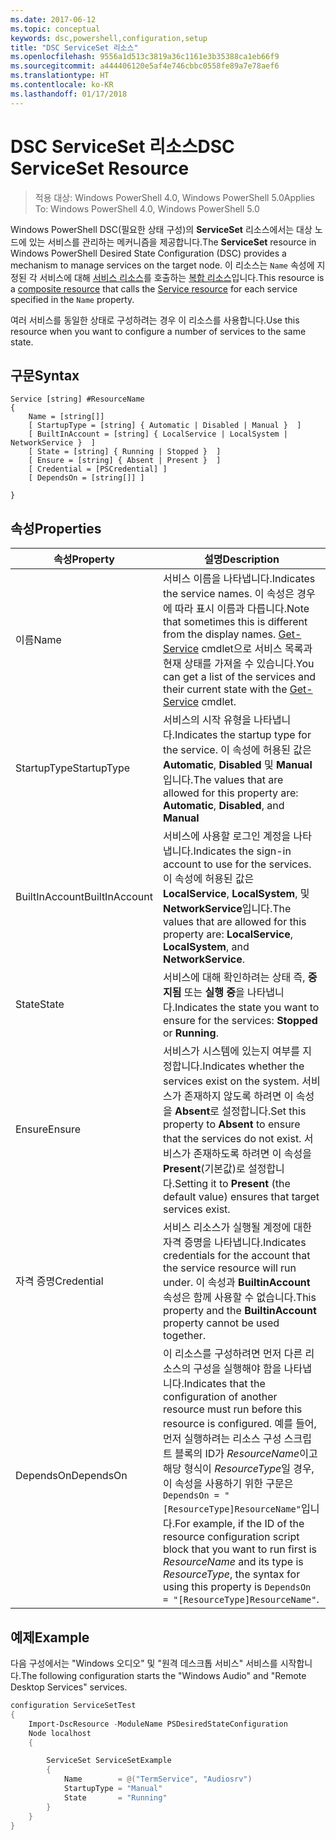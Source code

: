 ```yaml
---
ms.date: 2017-06-12
ms.topic: conceptual
keywords: dsc,powershell,configuration,setup
title: "DSC ServiceSet 리소스"
ms.openlocfilehash: 9556a1d513c3819a36c1161e3b35388ca1eb66f9
ms.sourcegitcommit: a444406120e5af4e746cbbc0558fe89a7e78aef6
ms.translationtype: HT
ms.contentlocale: ko-KR
ms.lasthandoff: 01/17/2018
---
```

# <a name="dsc-serviceset-resource"></a><span data-ttu-id="f5ed5-103">DSC ServiceSet 리소스</span><span class="sxs-lookup"><span data-stu-id="f5ed5-103">DSC ServiceSet Resource</span></span>

> <span data-ttu-id="f5ed5-104">적용 대상: Windows PowerShell 4.0, Windows PowerShell 5.0</span><span class="sxs-lookup"><span data-stu-id="f5ed5-104">Applies To: Windows PowerShell 4.0, Windows PowerShell 5.0</span></span>


<span data-ttu-id="f5ed5-105">Windows PowerShell DSC(필요한 상태 구성)의 **ServiceSet** 리소스에서는 대상 노드에 있는 서비스를 관리하는 메커니즘을 제공합니다.</span><span class="sxs-lookup"><span data-stu-id="f5ed5-105">The **ServiceSet** resource in Windows PowerShell Desired State Configuration (DSC) provides a mechanism to manage services on the target node.</span></span> <span data-ttu-id="f5ed5-106">이 리소스는 `Name` 속성에 지정된 각 서비스에 대해 [서비스 리소스](serviceResource.md)를 호출하는 [복합 리소스](authoringResourceComposite.md)입니다.</span><span class="sxs-lookup"><span data-stu-id="f5ed5-106">This resource is a [composite resource](authoringResourceComposite.md) that calls the [Service resource](serviceResource.md) for each service specified in the `Name` property.</span></span>

<span data-ttu-id="f5ed5-107">여러 서비스를 동일한 상태로 구성하려는 경우 이 리소스를 사용합니다.</span><span class="sxs-lookup"><span data-stu-id="f5ed5-107">Use this resource when you want to configure a number of services to the same state.</span></span>

## <a name="syntax"></a><span data-ttu-id="f5ed5-108">구문</span><span class="sxs-lookup"><span data-stu-id="f5ed5-108">Syntax</span></span>

```
Service [string] #ResourceName
{
    Name = [string[]]
    [ StartupType = [string] { Automatic | Disabled | Manual }  ]
    [ BuiltInAccount = [string] { LocalService | LocalSystem | NetworkService }  ]
    [ State = [string] { Running | Stopped }  ]
    [ Ensure = [string] { Absent | Present }  ]
    [ Credential = [PSCredential] ]
    [ DependsOn = [string[]] ]
    
}
```

## <a name="properties"></a><span data-ttu-id="f5ed5-109">속성</span><span class="sxs-lookup"><span data-stu-id="f5ed5-109">Properties</span></span>

|  <span data-ttu-id="f5ed5-110">속성</span><span class="sxs-lookup"><span data-stu-id="f5ed5-110">Property</span></span>  |  <span data-ttu-id="f5ed5-111">설명</span><span class="sxs-lookup"><span data-stu-id="f5ed5-111">Description</span></span>   | 
|---|---| 
| <span data-ttu-id="f5ed5-112">이름</span><span class="sxs-lookup"><span data-stu-id="f5ed5-112">Name</span></span>| <span data-ttu-id="f5ed5-113">서비스 이름을 나타냅니다.</span><span class="sxs-lookup"><span data-stu-id="f5ed5-113">Indicates the service names.</span></span> <span data-ttu-id="f5ed5-114">이 속성은 경우에 따라 표시 이름과 다릅니다.</span><span class="sxs-lookup"><span data-stu-id="f5ed5-114">Note that sometimes this is different from the display names.</span></span> <span data-ttu-id="f5ed5-115">[Get-Service](https://technet.microsoft.com/en-us/library/hh849804.aspx) cmdlet으로 서비스 목록과 현재 상태를 가져올 수 있습니다.</span><span class="sxs-lookup"><span data-stu-id="f5ed5-115">You can get a list of the services and their current state with the [Get-Service](https://technet.microsoft.com/en-us/library/hh849804.aspx) cmdlet.</span></span>|
| <span data-ttu-id="f5ed5-116">StartupType</span><span class="sxs-lookup"><span data-stu-id="f5ed5-116">StartupType</span></span>| <span data-ttu-id="f5ed5-117">서비스의 시작 유형을 나타냅니다.</span><span class="sxs-lookup"><span data-stu-id="f5ed5-117">Indicates the startup type for the service.</span></span> <span data-ttu-id="f5ed5-118">이 속성에 허용된 값은 **Automatic**, **Disabled** 및 **Manual**입니다.</span><span class="sxs-lookup"><span data-stu-id="f5ed5-118">The values that are allowed for this property are: **Automatic**, **Disabled**, and **Manual**</span></span>|  
| <span data-ttu-id="f5ed5-119">BuiltInAccount</span><span class="sxs-lookup"><span data-stu-id="f5ed5-119">BuiltInAccount</span></span>| <span data-ttu-id="f5ed5-120">서비스에 사용할 로그인 계정을 나타냅니다.</span><span class="sxs-lookup"><span data-stu-id="f5ed5-120">Indicates the sign-in account to use for the services.</span></span> <span data-ttu-id="f5ed5-121">이 속성에 허용된 값은 **LocalService**, **LocalSystem**, 및 **NetworkService**입니다.</span><span class="sxs-lookup"><span data-stu-id="f5ed5-121">The values that are allowed for this property are: **LocalService**, **LocalSystem**, and **NetworkService**.</span></span>| 
| <span data-ttu-id="f5ed5-122">State</span><span class="sxs-lookup"><span data-stu-id="f5ed5-122">State</span></span>| <span data-ttu-id="f5ed5-123">서비스에 대해 확인하려는 상태 즉, **중지됨** 또는 **실행 중**을 나타냅니다.</span><span class="sxs-lookup"><span data-stu-id="f5ed5-123">Indicates the state you want to ensure for the services: **Stopped** or **Running**.</span></span>| 
| <span data-ttu-id="f5ed5-124">Ensure</span><span class="sxs-lookup"><span data-stu-id="f5ed5-124">Ensure</span></span>| <span data-ttu-id="f5ed5-125">서비스가 시스템에 있는지 여부를 지정합니다.</span><span class="sxs-lookup"><span data-stu-id="f5ed5-125">Indicates whether the services exist on the system.</span></span> <span data-ttu-id="f5ed5-126">서비스가 존재하지 않도록 하려면 이 속성을 **Absent**로 설정합니다.</span><span class="sxs-lookup"><span data-stu-id="f5ed5-126">Set this property to **Absent** to ensure that the services do not exist.</span></span> <span data-ttu-id="f5ed5-127">서비스가 존재하도록 하려면 이 속성을 **Present**(기본값)로 설정합니다.</span><span class="sxs-lookup"><span data-stu-id="f5ed5-127">Setting it to **Present** (the default value) ensures that target services exist.</span></span>|
| <span data-ttu-id="f5ed5-128">자격 증명</span><span class="sxs-lookup"><span data-stu-id="f5ed5-128">Credential</span></span>| <span data-ttu-id="f5ed5-129">서비스 리소스가 실행될 계정에 대한 자격 증명을 나타냅니다.</span><span class="sxs-lookup"><span data-stu-id="f5ed5-129">Indicates credentials for the account that the service resource will run under.</span></span> <span data-ttu-id="f5ed5-130">이 속성과 **BuiltinAccount** 속성은 함께 사용할 수 없습니다.</span><span class="sxs-lookup"><span data-stu-id="f5ed5-130">This property and the **BuiltinAccount** property cannot be used together.</span></span>| 
| <span data-ttu-id="f5ed5-131">DependsOn</span><span class="sxs-lookup"><span data-stu-id="f5ed5-131">DependsOn</span></span>| <span data-ttu-id="f5ed5-132">이 리소스를 구성하려면 먼저 다른 리소스의 구성을 실행해야 함을 나타냅니다.</span><span class="sxs-lookup"><span data-stu-id="f5ed5-132">Indicates that the configuration of another resource must run before this resource is configured.</span></span> <span data-ttu-id="f5ed5-133">예를 들어, 먼저 실행하려는 리소스 구성 스크립트 블록의 ID가 *ResourceName*이고 해당 형식이 *ResourceType*일 경우, 이 속성을 사용하기 위한 구문은 `DependsOn = "[ResourceType]ResourceName"`입니다.</span><span class="sxs-lookup"><span data-stu-id="f5ed5-133">For example, if the ID of the resource configuration script block that you want to run first is *ResourceName* and its type is *ResourceType*, the syntax for using this property is `DependsOn = "[ResourceType]ResourceName"`.</span></span>| 



## <a name="example"></a><span data-ttu-id="f5ed5-134">예제</span><span class="sxs-lookup"><span data-stu-id="f5ed5-134">Example</span></span>

<span data-ttu-id="f5ed5-135">다음 구성에서는 "Windows 오디오" 및 "원격 데스크톱 서비스" 서비스를 시작합니다.</span><span class="sxs-lookup"><span data-stu-id="f5ed5-135">The following configuration starts the "Windows Audio" and "Remote Desktop Services" services.</span></span>

```powershell
configuration ServiceSetTest
{
    Import-DscResource -ModuleName PSDesiredStateConfiguration
    Node localhost
    {

        ServiceSet ServiceSetExample
        {
            Name        = @("TermService", "Audiosrv")
            StartupType = "Manual"
            State       = "Running"
        } 
    }
}
```

